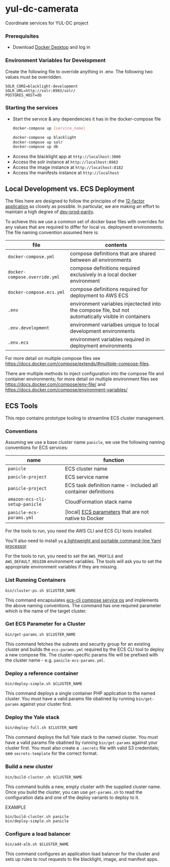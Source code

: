 # yul-dc-camerata
Coordinate services for YUL-DC project

### Prerequisites
- Download [Docker Desktop](https://www.docker.com/products/docker-desktop) and log in

### Environment Variables for Development

Create the following file to override anything in .env. The following two values must be overridden.
```
SOLR_CORE=blacklight-development
SOLR_URL=http://solr:8983/solr/
POSTGRES_HOST=db
```
### Starting the services
- Start the service & any dependencies it has in the docker-compose file
  ``` bash
  docker-compose up [service_name]

  docker-compose up blacklight
  docker-compose up solr
  docker-compose up db
  ```
- Access the blacklight app at `http://localhost:3000`
- Access the solr instance at `http://localhost:8983`
- Access the image instance at `http://localhost:8182`
- Access the manifests instance at `http://localhost`

## Local Development vs. ECS Deployment
The files here are designed to follow the principles of the [12-factor application](https://12factor.net) as closely
as possible.  In particular, we are making an effort to maintain a high degree of [dev-prod-parity](https://12factor.net/dev-prod-parity).

To achieve this we use a common set of docker base files with overrides for any values that are required to differ for
local vs. deployment environments.  The file naming convention assumed here is:

| file                           | contents |
|--------------------------------|----------|
| `docker-compose.yml`           | compose definitions that are shared between all environments |
| `docker-compose.override.yml`  | compose definitions required exclusively in a local docker environment |
| `docker-compose.ecs.yml`       | compose definitions required for deployment to AWS ECS |
| `.env`                         | environment variables injectected into the compose file, but not automatically visible in containers |
| `.env.development`             | environment varialbes unique to local development environments |
| `.env.ecs`                     | environment variables required in deployment environments |

For more detail on multiple compose files see https://docs.docker.com/compose/extends/#multiple-compose-files.

There are multiple methods to inject configuration into the compose file and container environments; for more detail on
multiple environment files see https://docs.docker.com/compose/env-file/ and https://docs.docker.com/compose/environment-variables/

## ECS Tools
This repo contains prototype tooling to streamline ECS cluster management.

### Conventions
Assuming we use a base cluster name `panicle`, we use the following naming conventions for ECS services:  

| name               | function             |
|--------------------|----------------------|
| `panicle`          | ECS cluster name     |
| `panicle-project`  | ECS service name |
| `panicle-project`  | ECS task definition name - included all container definitions |
| `amazon-ecs-cli-setup-panicle`  | CloudFormation stack name  |
| `panicle-ecs-params.yml` | [local] [ECS parameters](https://docs.aws.amazon.com/AmazonECS/latest/developerguide/cmd-ecs-cli-compose-ecsparams.html) that are not native to Docker |

For the tools to run, you need the AWS CLI and ECS CLI tools installed.

You'll also need to install `yq` [a lightweight and portable command-line Yaml processor](https://mikefarah.gitbook.io/yq/)

For the tools to run, you need to set the `AWS_PROFILE` and `AWS_DEFAULT_REGION` environment variables.
The tools will ask you to set the appropriate environment variables if they are missing.

### List Running Containers
```
bin/cluster-ps.sh $CLUSTER_NAME
``` 
This command encapsulates [ecs-cli compose service ps](https://docs.aws.amazon.com/AmazonECS/latest/developerguide/cmd-ecs-cli-compose-service-ps.html) 
and implements the above naming conventions.
The command has one required parameter which is the name of the target cluster.

### Get ECS Parameter for a Cluster
```
bin/get-params.sh $CLUSTER_NAME
```
This command fetches the subnets and security group for an existing cluster and builds the 
`ecs-params.yml` required by the ECS CLI tool to deploy a new compose file. The cluster-specific
params file will be prefixed with the cluster name - e.g. `panicle-ecs-params.yml`.

### Deploy a reference container
```
bin/deploy-simple.sh $CLUSTER_NAME
```
This command deploys a single container PHP application to the named cluster.  You must have a valid params 
file obatined by running `bin/get-params` against your cluster first.  

### Deploy the Yale stack
```
bin/deploy-full.sh $CLUSTER_NAME
```
This command deploys the full Yale stack to the named cluster.  You must have a valid params 
file obatined by running `bin/get-params` against your cluster first.  You must also create a `.secrets`
file with valid S3 credentials; see `secrets-template` for the correct format.

### Build a new cluster
```
bin/build-cluster.sh $CLUSTER_NAME
```
This command builds a new, empty cluster with the supplied cluster name.  Once you build the cluster, 
you can use `get-params.sh` to read the configuration data and one of the deploy variants to deploy to it.

EXAMPLE
```
bin/build-cluster.sh panicle
bin/deploy-simple.sh panicle
```

### Configure a load balancer
```
bin/add-alb.sh $CLUSTER_NAME
```
This command configures an application load balancer for the cluster and sets up rules to rout requests
to the blacklight, image, and manifest apps.